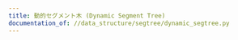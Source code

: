 ```yaml
---
title: 動的セグメント木 (Dynamic Segment Tree)
documentation_of: //data_structure/segtree/dynamic_segtree.py
---
```

